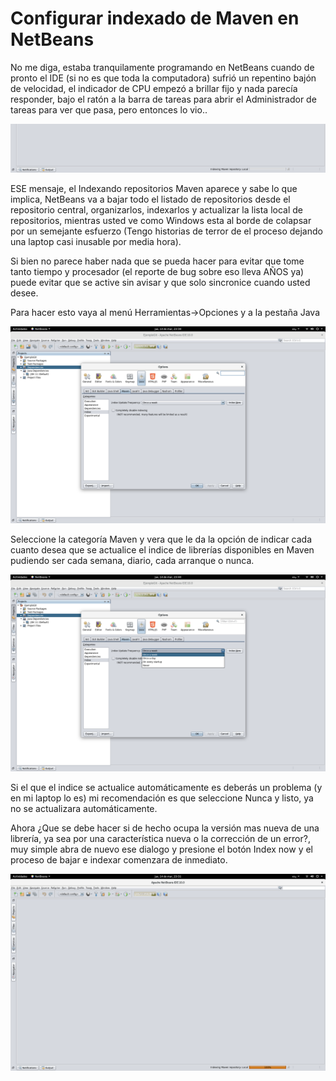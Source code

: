 # Configurar indexado de Maven en NetBeans

No me diga, estaba tranquilamente programando en NetBeans cuando de pronto el IDE (si no es que toda la computadora) sufrió un repentino bajón de velocidad, el indicador de CPU empezó a brillar fijo y nada parecía responder, bajo el ratón a la barra de tareas para abrir el Administrador de tareas para ver que pasa, pero entonces lo vio..

![Ese mensaje es fuente de terror](img/01_index_maven.png "Ese mensaje es fuente de terror")

ESE mensaje, el Indexando repositorios Maven aparece y sabe lo que implica, NetBeans va a bajar todo el listado de repositorios desde el repositorio central, organizarlos, indexarlos y actualizar la lista local de repositorios, mientras usted ve como Windows esta al borde de colapsar por un semejante esfuerzo (Tengo historias de terror de el proceso dejando una laptop casi inusable por media hora).

Si bien no parece haber nada que se pueda hacer para evitar que tome tanto tiempo y procesador (el reporte de bug sobre eso lleva AÑOS ya) puede evitar que se active sin avisar y que solo sincronice cuando usted desee.

Para hacer esto vaya al menú Herramientas->Opciones y a la pestaña Java

![Opciones de NetBeans](img/02_opciones.png "Opciones de NetBeans")

Seleccione la categoría Maven y vera que le da la opción de indicar cada cuanto desea que se actualice el indice de librerías disponibles en Maven pudiendo ser cada semana, diario, cada arranque o nunca.


![Frecuencia de Indexado de Maven](img/03_frecuencia_indexado.png "Frecuencia de Indexado de Maven")

Si el que el indice se actualice automáticamente es deberás un problema (y en mi laptop lo es) mi recomendación es que seleccione Nunca y listo, ya no se actualizara automáticamente.

Ahora ¿Que se debe hacer si de hecho ocupa la versión mas nueva de una librería, ya sea por una característica nueva o la corrección de un error?, muy simple abra de nuevo ese dialogo y presione el botón Index now y el proceso de bajar e indexar comenzara de inmediato.

![Indexado iniciado manualmente](img/04_indexando.png "Indexado iniciado manualmente")

